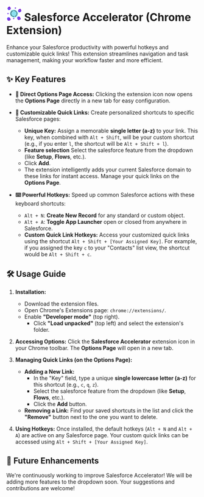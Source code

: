 # <img src="icon.png" alt="Your Image Description" width="40"> Salesforce Accelerator (Chrome Extension)

Enhance your Salesforce productivity with powerful hotkeys and customizable quick links! This extension streamlines navigation and task management, making your workflow faster and more efficient.

## ✨ Key Features

* **🚀 Direct Options Page Access:** Clicking the extension icon now opens the **Options Page** directly in a new tab for easy configuration.

* **🔗 Customizable Quick Links:** Create personalized shortcuts to specific Salesforce pages:
    * **Unique Key:** Assign a memorable **single letter (a-z)** to your link. This key, when combined with `Alt + Shift`, will be your custom shortcut (e.g., if you enter `l`, the shortcut will be `Alt + Shift + l`).
    * **Feature selection** Select the salesforce feature from the dropdown (like **Setup**, **Flows**, etc.).
    * Click **Add**.
    * The extension intelligently adds your current Salesforce domain to these links for instant access. Manage your quick links on the **Options Page**.

* **⌨️ Powerful Hotkeys:** Speed up common Salesforce actions with these keyboard shortcuts:
    * `Alt + N`: **Create New Record** for any standard or custom object.
    * `Alt + A`: **Toggle App Launcher** open or closed from anywhere in Salesforce.
    * **Custom Quick Link Hotkeys:** Access your customized quick links using the shortcut `Alt + Shift + [Your Assigned Key]`. For example, if you assigned the key `c` to your "Contacts" list view, the shortcut would be `Alt + Shift + c`.

## 🛠️ Usage Guide

1.  **Installation:**
    * Download the extension files.
    * Open Chrome's Extensions page: `chrome://extensions/`.
    * Enable **"Developer mode"** (top right).
        * Click **"Load unpacked"** (top left) and select the extension's folder.

2.  **Accessing Options:** Click the **Salesforce Accelerator** extension icon in your Chrome toolbar. The **Options Page** will open in a new tab.

3.  **Managing Quick Links (on the Options Page):**
    * **Adding a New Link:**
        * In the "Key" field, type a unique **single lowercase letter (a-z)** for this shortcut (e.g., `c`, `q`, `z`).
        * Select the salesforce feature from the dropdown (like **Setup**, **Flows**, etc.).
        * Click the **Add** button.
    * **Removing a Link:** Find your saved shortcuts in the list and click the **"Remove"** button next to the one you want to delete.

4.  **Using Hotkeys:** Once installed, the default hotkeys (`Alt + N` and `Alt + A`) are active on any Salesforce page. Your custom quick links can be accessed using `Alt + Shift + [Your Assigned Key]`.

## 🔮 Future Enhancements

We're continuously working to improve Salesforce Accelerator! We will be adding more features to the dropdown soon. Your suggestions and contributions are welcome!
